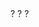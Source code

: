 <dependency>
   <groupId>?</groupId>
   <artifactId>?</artifactId>
   <version>?</version>
</dependency>
